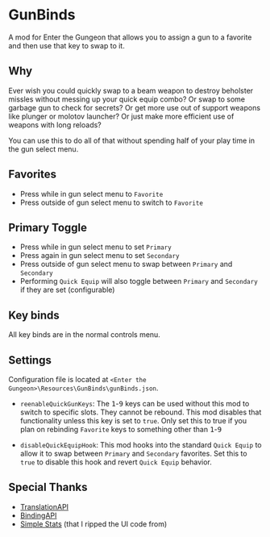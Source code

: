# GunBinds

A mod for Enter the Gungeon that allows you to assign a gun to a favorite and then use that key to swap to it.

## Why

Ever wish you could quickly swap to a beam weapon to destroy beholster missles without messing up your quick equip combo? Or swap to some garbage gun to check for secrets? Or get more use out of support weapons like plunger or molotov launcher? Or just make more efficient use of weapons with long reloads?

You can use this to do all of that without spending half of your play time in the gun select menu.

## Favorites

- Press while in gun select menu to `Favorite`
- Press outside of gun select menu to switch to `Favorite`

## Primary Toggle

- Press while in gun select menu to set `Primary`
- Press again in gun select menu to set `Secondary`
- Press outside of gun select menu to swap between `Primary` and `Secondary`
- Performing `Quick Equip` will also toggle between `Primary` and `Secondary` if they are set (configurable)

## Key binds

All key binds are in the normal controls menu.

## Settings

Configuration file is located at `<Enter the Gungeon>\Resources\GunBinds\gunBinds.json`.

- `reenableQuickGunKeys`: The <kbd>1</kbd>-<kbd>9</kbd> keys can be used without this mod to switch to specific slots. They cannot be rebound. This mod disables that functionality unless this key is set to `true`. Only set this to true if you plan on rebinding `Favorite` keys to something other than <kbd>1</kbd>-<kbd>9</kbd>

- `disableQuickEquipHook`: This mod hooks into the standard `Quick Equip` to allow it to swap between `Primary` and `Secondary` favorites. Set this to `true` to disable this hook and revert `Quick Equip` behavior.

## Special Thanks

- [TranslationAPI](https://modworkshop.net/mod/35150)
- [BindingAPI](https://modworkshop.net/mod/34260)
- [Simple Stats](https://modworkshop.net/mod/23701) (that I ripped the UI code from)
